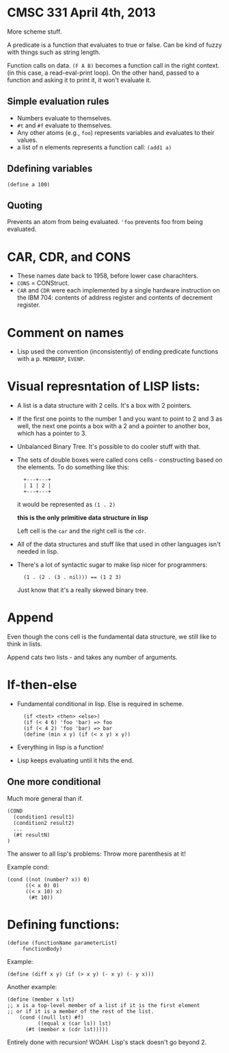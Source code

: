 <link href=http://notes.joshgordon.net/style.css rel=stylesheet></link>


<title>CMSC 331 Notes 4/4/13</title> 


CMSC 331 April 4th, 2013
========================
More scheme stuff. 

A predicate is a function that evaluates to true or false. Can be kind of
fuzzy with things such as string length. 

Function calls on data. `(F A B)` becomes a function call in the right
context. (in this case, a read-eval-print loop). On the other hand, passed
to a function and asking it to print it, it won't evaluate it. 

Simple evaluation rules 
-----------------------
* Numbers evaluate to themselves. 
* `#t` and `#f` evaluate to themselves. 
* Any other atoms (e.g., `foo`) represents variables and evaluates to their
  values. 
* a list of n elements represents a function call: `(add1 a)`

Ddefining variables
-------------------
`(define a 100)` 

Quoting
-------
Prevents an atom from being evaluated. `'foo` prevents foo from being
evaluated. 

CAR, CDR, and CONS
==================
* These names date back to 1958, before lower case charachters. 
* `CONS` = CONStruct. 
* `CAR` and `CDR` were each implemented by a single hardware instruction on
  the IBM 704: contents of address register and contents of decrement
  register. 

Comment on names
================
* Lisp used the convention (inconsistently) of ending predicate functions
  with a p. `MEMBERP`, `EVENP`. 

Visual represntation of LISP lists: 
===================================
* A list is a data structure with 2 cells. It's a box with 2 pointers. 
* If the first one points to the number 1 and you want to point to 2 and 3
  as well, the next one points a box with a 2 and a pointer to another box,
  which has a pointer to 3. 
* Unbalanced Binary Tree. It's possible to do cooler stuff with that. 
* The sets of double boxes were called cons cells - constructing based on
  the elements. To do something like this: 

        +---+---+ 
        | 1 | 2 | 
        +---+---+

  it would be represented as `(1 . 2)` 

  **this is the only primitive data structure in lisp**

  Left cell is the `car` and the right cell is the `cdr`. 

* All of the data structures and stuff like that used in other languages
  isn't needed in lisp. 

* There's a lot of syntactic sugar to make lisp nicer for programmers: 

        (1 . (2 . (3 . nil))) == (1 2 3) 

    Just know that it's a really skewed binary tree. 

Append
======
Even though the cons cell is the fundamental data structure, we still like
to think in lists. 

Append cats two lists - and takes any number of arguments. 

If-then-else
============
* Fundamental conditional in lisp. Else is required in scheme. 

        (if <test> <then> <else>)
        (if (< 4 6) 'foo 'bar) => foo
        (if (< 4 2) 'foo 'bar) => bar
        (define (min x y) (if (< x y) x y))

* Everything in lisp is a function! 
* Lisp keeps evaluating until it hits the end. 

One more conditional
--------------------
Much more general than if.

    (COND
      (condition1 result1) 
      (condition2 result2)
      ...
      (#t resultN)
    )

The answer to all lisp's problems: Throw more parenthesis at it! 

Example cond: 

    (cond ((not (number? x)) 0)
          ((< x 0) 0) 
          ((< x 10) x) 
           (#t 10))

Defining functions: 
===================
    (define (functionName parameterList)
         functionBody)

Example: 

    (define (diff x y) (if (> x y) (- x y) (- y x)))

Another example: 

    (define (member x lst) 
    ;; x is a top-level member of a list if it is the first element
    ;; or if it is a member of the rest of the list. 
        (cond ((null lst) #f) 
              ((equal x (car ls)) lst)
	      (#t (member x (cdr lst)))))

Entirely done with recursion! WOAH. Lisp's stack doesn't go beyond 2. 
